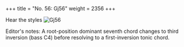 +++
title = "No. 56: Gj56"
weight = 2356
+++

Hear the styles
![Gj56](/img/056DurDimM.jpg)

Editor's notes: A root-position dominant seventh chord changes to third inversion (bass C4) before resolving to a first-inversion tonic chord.
